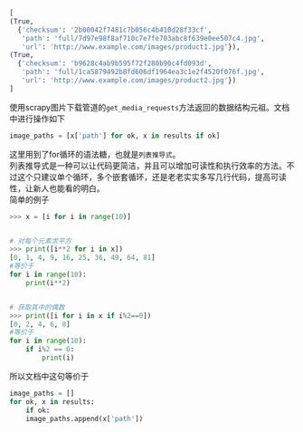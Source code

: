 ```python
[
(True,
  {'checksum': '2b00042f7481c7b056c4b410d28f33cf',
   'path': 'full/7d97e98f8af710c7e7fe703abc8f639e0ee507c4.jpg',
   'url': 'http://www.example.com/images/product1.jpg'}),
(True,
  {'checksum': 'b9628c4ab9b595f72f280b90c4fd093d',
   'path': 'full/1ca5879492b8fd606df1964ea3c1e2f4520f076f.jpg',
   'url': 'http://www.example.com/images/product2.jpg'})
]
```
使用scrapy图片下载管道的`get_media_requests`方法返回的数据结构元祖。文档中进行操作如下
```python
image_paths = [x['path'] for ok, x in results if ok]
```
这里用到了for循环的语法糖，也就是`列表推导式`。     
列表推导式是一种可以让代码更简洁，并且可以增加可读性和执行效率的方法。不过这个只建议单个循环，多个嵌套循环，还是老老实实多写几行代码，提高可读性，让新人也能看的明白。      
简单的例子
```python
>>> x = [i for i in range(10)]


# 对每个元素求平方
>>> print([i**2 for i in x])
[0, 1, 4, 9, 16, 25, 36, 49, 64, 81]
#等价于
for i in range(10):
    print(i**2)


# 获取其中的偶数
>>> print([i for i in x if i%2==0])
[0, 2, 4, 6, 8]
#等价于
for i in range(10):
    if i%2 == 0:
        print(i)
```

所以文档中这句等价于
```python
image_paths = []
for ok, x in results:
    if ok:
    image_paths.append(x['path'])
```
